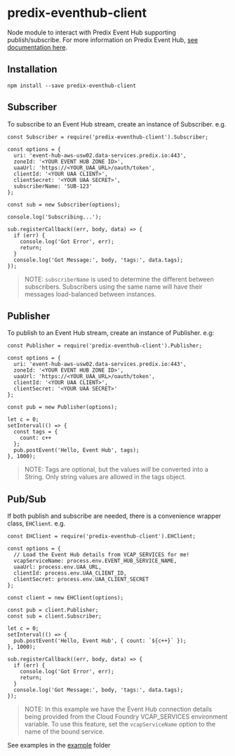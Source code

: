# predix-eventhub-client
Node module to interact with Predix Event Hub supporting publish/subscribe.
For more information on Predix Event Hub, [see documentation here](https://docs.predix.io/en-US/content/service/data_management/event_hub/).

## Installation

`npm install --save predix-eventhub-client`

## Subscriber
To subscribe to an Event Hub stream, create an instance of Subscriber.  e.g.

```
const Subscriber = require('predix-eventhub-client').Subscriber;

const options = {
  uri: 'event-hub-aws-usw02.data-services.predix.io:443',
  zoneId: '<YOUR EVENT HUB ZONE ID>',
  uaaUrl: 'https://<YOUR_UAA_URL>/oauth/token',
  clientId: '<YOUR UAA CLIENT>',
  clientSecret: '<YOUR UAA SECRET>',
  subscriberName: 'SUB-123'
};

const sub = new Subscriber(options);

console.log('Subscribing...');

sub.registerCallback((err, body, data) => {
  if (err) {
    console.log('Got Error', err);
    return;
  }
  console.log('Got Message:', body, 'tags:', data.tags);
});

```

> NOTE: `subscriberName` is used to determine the different between subscribers.  Subscribers using the same name will have their messages load-balanced between instances.

## Publisher
To publish to an Event Hub stream, create an instance of Publisher.  e.g:

```
const Publisher = require('predix-eventhub-client').Publisher;

const options = {
  uri: 'event-hub-aws-usw02.data-services.predix.io:443',
  zoneId: '<YOUR EVENT HUB ZONE ID>',
  uaaUrl: 'https://<YOUR_UAA_URL>/oauth/token',
  clientId: '<YOUR UAA CLIENT>',
  clientSecret: '<YOUR UAA SECRET>'
};

const pub = new Publisher(options);

let c = 0;
setInterval(() => {
  const tags = {
    count: c++
  };
  pub.postEvent('Hello, Event Hub', tags);
}, 1000);

```

> NOTE: Tags are optional, but the values *will* be converted into a String.  Only string values are allowed in the tags object.

## Pub/Sub
If both publish and subscribe are needed, there is a convenience wrapper class, `EHClient`.  e.g.

```
const EHClient = require('predix-eventhub-client').EHClient;

const options = {
  // Load the Event Hub details from VCAP_SERVICES for me!
  vcapServiceName: process.env.EVENT_HUB_SERVICE_NAME,
  uaaUrl: process.env.UAA_URL,
  clientId: process.env.UAA_CLIENT_ID,
  clientSecret: process.env.UAA_CLIENT_SECRET
};

const client = new EHClient(options);

const pub = client.Publisher;
const sub = client.Subscriber;

let c = 0;
setInterval(() => {
  pub.postEvent('Hello, Event Hub', { count: `${c++}` });
}, 1000);

sub.registerCallback((err, body, data) => {
  if (err) {
    console.log('Got Error', err);
    return;
  }
  console.log('Got Message:', body, 'tags:', data.tags);
});

```

> NOTE: In this example we have the Event Hub connection details being provided from the Cloud Foundry VCAP_SERVICES environment variable.  To use this feature, set the `vcapServiceName` option to the name of the bound service.

See examples in the [example](example) folder

